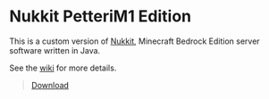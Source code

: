 # Nukkit PetteriM1 Edition

This is a custom version of [Nukkit](https://github.com/CloudburstMC/Nukkit), Minecraft Bedrock Edition server software written in Java.

See the [wiki](https://github.com/PetteriM1/NukkitPetteriM1Edition/wiki) for more details.

>[Download](https://github.com/PetteriM1/NukkitPetteriM1Edition/releases/latest)
